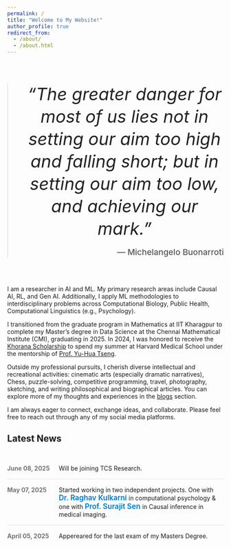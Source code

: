```yaml
---
permalink: /
title: "Welcome to My Website!"
author_profile: true
redirect_from: 
  - /about/
  - /about.html
---
```


<!-- Put this wherever you want the quote to appear -->
<blockquote class="hero-quote">
  “The greater danger for most of us lies not in setting our aim too high and falling short;  
  but in setting our aim too low, and achieving our mark.”
  <footer>― Michelangelo Buonarroti</footer>
</blockquote>

<style>
  .hero-quote {
    max-width: 800px;           /* prevent it from getting too wide */
    margin: 4rem auto;          /* centered with vertical breathing room */
    font-size: 2.5rem;          /* big text */
    line-height: 1.3;           /* comfortable reading */
    font-style: italic;         /* classic quote style */
    text-align: center;         /* center the text block */
    color: #222;                /* dark gray on light bg */
  }
  .hero-quote footer {
    margin-top: 1rem;
    font-size: 1.2rem;          /* smaller author credit */
    font-style: normal;
    font-weight: 500;
    text-align: right;          /* align the credit to the right */
    color: #555;
  }

  /* Responsive down-scale on small screens */
  @media (max-width: 600px) {
    .hero-quote {
      font-size: 1.8rem;
      margin: 2rem auto;
    }
    .hero-quote footer {
      font-size: 1rem;
    }
  }
</style>


I am a researcher in AI and ML. My primary research areas include Causal AI, RL, and Gen AI. Additionally, I apply ML methodologies to interdisciplinary problems across Computational Biology, Public Health, Computational Linguistics (e.g., Psychology).

I transitioned from the graduate program in Mathematics at IIT Kharagpur to complete my Master’s degree in Data Science at the Chennai Mathematical Institute (CMI), graduating in 2025. In 2024, I was honored to receive the [Khorana Scholarship](https://iusstf.org/khorana-program-for-scholars) to spend my summer at Harvard Medical School under the mentorship of [Prof. Yu-Hua Tseng](https://yhtsenglab.org/).

Outside my professional pursuits, I cherish diverse intellectual and recreational activities: cinematic arts (especially dramatic narratives), Chess, puzzle-solving, competitive programming, travel, photography, sketching, and writing philosophical and biographical articles. You can explore more of my thoughts and experiences in the [blogs](https://gaurangakrb.github.io/year-archive/) section.

I am always eager to connect, exchange ideas, and collaborate. Please feel free to reach out through any of my social media platforms.

<style>
  /* news-feed container */
  .news-list {
    list-style: none;
    padding: 0;
    margin: 2rem 0;
  }

  /* each news item */
  .news-item {
    display: flex;
    align-items: flex-start;
    border-bottom: 1px solid #e0e0e0;
    padding: 1rem 0;
  }
  .news-item:last-child {
    border-bottom: none;
  }

  /* date on the left: inherits theme text color, then mutes via opacity */
  .news-item time {
    flex: 0 0 120px;
    color: currentColor;
    opacity: 0.6;
    font-weight: bold;
  }

  /* content on the right */
  .news-content {
    flex: 1;
  }
  .news-content a {
    font-size: 1.05rem;
    font-weight: 600;
    color: #007acc;
    text-decoration: none;
  }
  .news-content a:hover {
    text-decoration: underline;
  }
  .news-content p {
    margin: 0.25rem 0 0;
    color: #333;
    font-size: 0.95rem;
  }
</style>

## Latest News

<ul class="news-list">
  <li class="news-item">
    <time datetime="2025-06-08">June 08, 2025</time>
    <div class="news-content">
      Will be joining TCS Research.
    </div>
  </li>
  <li class="news-item">
    <time datetime="2025-05-07">May 07, 2025</time>
    <div class="news-content">
      Started working in two independent projects. One with 
      <a href="https://scholar.google.co.in/citations?user=Ip1c2OcAAAAJ&amp;hl=en" target="_blank" rel="noopener">
        Dr. Raghav Kulkarni
      </a> in computational psychology &amp; one with 
      <a href="https://surajitray.org/" target="_blank" rel="noopener">
        Prof. Surajit Sen
      </a> in Causal inference in medical imaging.
    </div>
  </li>
  <li class="news-item">
    <time datetime="2025-05-03">April 05, 2025</time>
    <div class="news-content">
      Appereared for the last exam of my Masters Degree.
    </div>
  </li>
</ul>
